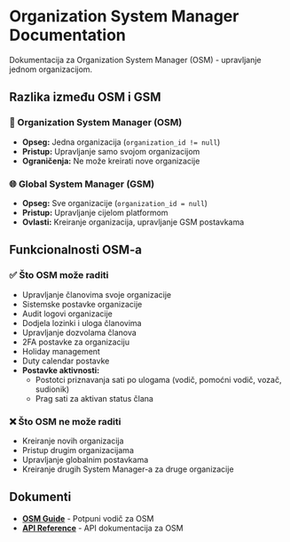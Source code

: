 # Organization System Manager Documentation

Dokumentacija za Organization System Manager (OSM) - upravljanje jednom organizacijom.

## Razlika između OSM i GSM

### 🏢 Organization System Manager (OSM)
- **Opseg:** Jedna organizacija (`organization_id != null`)
- **Pristup:** Upravljanje samo svojom organizacijom
- **Ograničenja:** Ne može kreirati nove organizacije

### 🌐 Global System Manager (GSM)  
- **Opseg:** Sve organizacije (`organization_id = null`)
- **Pristup:** Upravljanje cijelom platformom
- **Ovlasti:** Kreiranje organizacija, upravljanje GSM postavkama

## Funkcionalnosti OSM-a

### ✅ Što OSM može raditi
- Upravljanje članovima svoje organizacije
- Sistemske postavke organizacije
- Audit logovi organizacije
- Dodjela lozinki i uloga članovima
- Upravljanje dozvolama članova
- 2FA postavke za organizaciju
- Holiday management
- Duty calendar postavke
- **Postavke aktivnosti:**
  - Postotci priznavanja sati po ulogama (vodič, pomoćni vodič, vozač, sudionik)
  - Prag sati za aktivan status člana

### ❌ Što OSM ne može raditi
- Kreiranje novih organizacija
- Pristup drugim organizacijama
- Upravljanje globalnim postavkama
- Kreiranje drugih System Manager-a za druge organizacije

## Dokumenti

- **[OSM Guide](./osm-guide.md)** - Potpuni vodič za OSM
- **[API Reference](./api-reference.md)** - API dokumentacija za OSM
